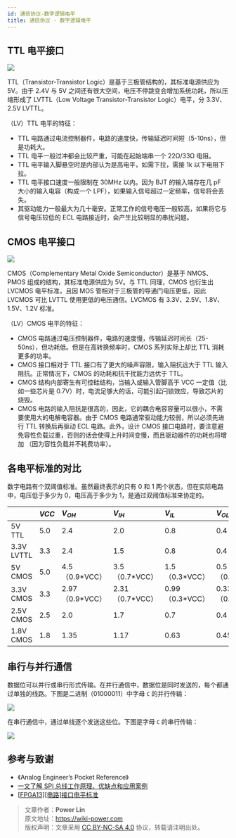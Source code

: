 ```yaml
---
id: 通信协议-数字逻辑电平
title: 通信协议 - 数字逻辑电平
---
```


## TTL 电平接口

![](https://wiki-media-1253965369.cos.ap-guangzhou.myqcloud.com/img/20220505152445.png)

TTL（Transistor-Transistor Logic）是基于三极管结构的，其标准电源供应为 5V。由于 2.4V 与 5V 之间还有很大空间，电压不停跳变会增加系统功耗，所以压缩形成了 LVTTL（Low Voltage Transistor-Transistor Logic）电平，分 3.3V、2.5V LVTTL。

（LV）TTL 电平的特征：

- TTL 电路通过电流控制器件，电路的速度快，传输延迟时间短（5-10ns），但是功耗大。
- TTL 电平一般过冲都会比较严重，可能在起始端串一个 22Ω/33Ω 电阻。
- TTL 电平输入脚悬空时是内部认为是高电平，如需下拉，需接 1k 以下电阻下拉。
- TTL 电平接口速度一般限制在 30MHz 以内。因为 BJT 的输入端存在几 pF 大小的输入电容（构成一个 LPF），如果输入信号超过一定频率，信号将会丢失。
- 其驱动能力一般最大为几十毫安。正常工作的信号电压一般较高，如果将它与信号电压较低的 ECL 电路接近时，会产生比较明显的串扰问题。

## CMOS 电平接口

![](https://wiki-media-1253965369.cos.ap-guangzhou.myqcloud.com/img/20220505154222.png)

CMOS（Complementary Metal Oxide Semiconductor）是基于 NMOS、PMOS 组成的结构，其标准电源供应为 5V。与 TTL 同理，CMOS 也衍生出 LVCMOS 电平标准，且因 MOS 管相对于三极管的导通门电压更低，因此 LVCMOS 可比 LVTTL 使用更低的电压通信。LVCMOS 有 3.3V、2.5V、1.8V、1.5V、1.2V 标准。

（LV）CMOS 电平的特征：

- CMOS 电路通过电压控制器件，电路的速度慢，传输延迟时间长（25-50ns），但功耗低。但是在高转换频率时，CMOS 系列实际上却比 TTL 消耗更多的功率。
- CMOS 接口相对于 TTL 接口有了更大的噪声容限，输入阻抗远大于 TTL 输入阻抗。正常情况下，CMOS 的功耗和抗干扰能力远优于 TTL。
- CMOS 结构内部寄生有可控硅结构，当输入或输入管脚高于 VCC 一定值（比如一些芯片是 0.7V）时，电流足够大的话，可能引起闩锁效应，导致芯片的烧毁。
- CMOS 电路的输入阻抗是很高的，因此，它的耦合电容容量可以很小，不需要使用大的电解电容器。由于 CMOS 电路通常驱动能力较弱，所以必须先进行 TTL 转换后再驱动 ECL 电路。此外，设计 CMOS 接口电路时，要注意避免容性负载过重，否则的话会使得上升时间变慢，而且驱动器件的功耗也将增加 （因为容性负载并不耗费功率）。

## 各电平标准的对比

数字电路有个双阈值标准。虽然最终表示的只有 0 和 1 两个状态，但在实际电路中，电压低于多少为 0，电压高于多少为 1，是通过双阈值标准来协定的。

|            | $VCC$ | $V_{OH}$         | $V_{IH}$         | $V_{IL}$         | $V_{OL}$         | $GND$ |
| :--------- | :---- | :--------------- | :--------------- | :--------------- | :--------------- | :---- |
| 5V TTL     | 5.0   | 2.4              | 2.0              | 0.8              | 0.4              | 0.0   |
| 3.3V LVTTL | 3.3   | 2.4              | 1.5              | 0.8              | 0.4              | 0.0   |
| 5V CMOS    | 5.0   | 4.5（0.9\*VCC）  | 3.5（0.7\*VCC）  | 1.5（0.3\*VCC）  | 0.5（0.1\*VCC）  | 0.0   |
| 3.3V CMOS  | 3.3   | 2.97（0.9\*VCC） | 2.31（0.7\*VCC） | 0.99（0.3\*VCC） | 0.33（0.1\*VCC） | 0.0   |
| 2.5V CMOS  | 2.5   | 2.0              | 1.7              | 0.7              | 0.4              | 0.0   |
| 1.8V CMOS  | 1.8   | 1.35             | 1.17             | 0.63             | 0.45             | 0.0   |

## 串行与并行通信

数据位可以并行或串行形式传输。在并行通信中，数据位是同时发送的，每个都通过单独的线路。下图是二进制（01000011）中字母 `C` 的并行传输：

![](https://wiki-media-1253965369.cos.ap-guangzhou.myqcloud.com/img/20211109095630.png)

在串行通信中，通过单线逐个发送这些位。下图是字母 `C` 的串行传输：

![](https://wiki-media-1253965369.cos.ap-guangzhou.myqcloud.com/img/20211109095718.png)

## 参考与致谢

- 《Analog Engineer’s Pocket Reference》
- [一文了解 SPI 总线工作原理、优缺点和应用案例](http://news.eeworld.com.cn/qrs/ic470019.html)
- [[FPGA13][电路]接口电平标准](https://zhenhuizhang.tk/post/fpga13jie-kou-dian-ping-biao-zhun/)

> 文章作者：**Power Lin**  
> 原文地址：<https://wiki-power.com>  
> 版权声明：文章采用 [CC BY-NC-SA 4.0](https://creativecommons.org/licenses/by/4.0/deed.zh) 协议，转载请注明出处。
